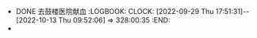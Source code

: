 - DONE 去鼓楼医院献血
  :LOGBOOK:
  CLOCK: [2022-09-29 Thu 17:51:31]--[2022-10-13 Thu 09:52:06] =>  328:00:35
  :END:
-